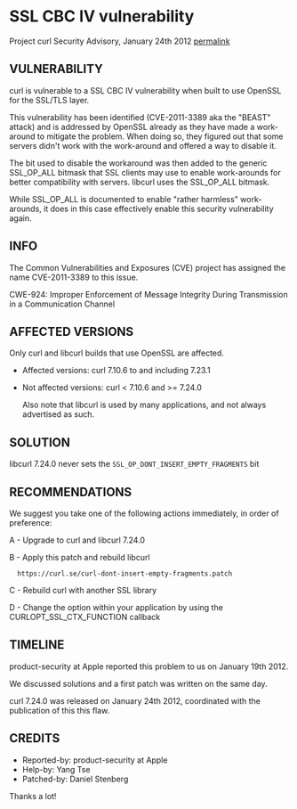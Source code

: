 SSL CBC IV vulnerability
========================

Project curl Security Advisory, January 24th 2012
[permalink](https://curl.se/docs/CVE-2011-3389.html)

VULNERABILITY
-------------

  curl is vulnerable to a SSL CBC IV vulnerability when built to use OpenSSL
  for the SSL/TLS layer.

  This vulnerability has been identified (CVE-2011-3389 aka the "BEAST"
  attack) and is addressed by OpenSSL already as they have made a work-around
  to mitigate the problem.  When doing so, they figured out that some servers
  didn't work with the work-around and offered a way to disable it.

  The bit used to disable the workaround was then added to the generic
  SSL_OP_ALL bitmask that SSL clients may use to enable work-arounds for
  better compatibility with servers. libcurl uses the SSL_OP_ALL bitmask.

  While SSL_OP_ALL is documented to enable "rather harmless" work-arounds, it
  does in this case effectively enable this security vulnerability again.

INFO
----

The Common Vulnerabilities and Exposures (CVE) project has assigned the name
CVE-2011-3389 to this issue.

CWE-924: Improper Enforcement of Message Integrity During Transmission in a Communication Channel

AFFECTED VERSIONS
-----------------

Only curl and libcurl builds that use OpenSSL are affected.

- Affected versions: curl 7.10.6 to and including 7.23.1
- Not affected versions: curl < 7.10.6 and >= 7.24.0

  Also note that libcurl is used by many applications, and not always
  advertised as such.

SOLUTION
--------

  libcurl 7.24.0 never sets the `SSL_OP_DONT_INSERT_EMPTY_FRAGMENTS` bit

RECOMMENDATIONS
---------------

  We suggest you take one of the following actions immediately, in order of
  preference:

  A - Upgrade to curl and libcurl 7.24.0

  B - Apply this patch and rebuild libcurl

      https://curl.se/curl-dont-insert-empty-fragments.patch

  C - Rebuild curl with another SSL library

  D - Change the option within your application by using the
      CURLOPT_SSL_CTX_FUNCTION callback

TIMELINE
---------

  product-security at Apple reported this problem to us on January 19th 2012.

  We discussed solutions and a first patch was written on the same day.

  curl 7.24.0 was released on January 24th 2012, coordinated with the
  publication of this this flaw.

CREDITS
-------

- Reported-by: product-security at Apple
- Help-by: Yang Tse
- Patched-by: Daniel Stenberg

Thanks a lot!
